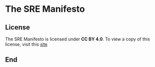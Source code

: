 # The SRE Manifesto

## License

The SRE Manifesto is licensed under **CC BY 4.0**. To view a copy of this license, visit this [site](http://creativecommons.org/licenses/by/4.0/)

## End
